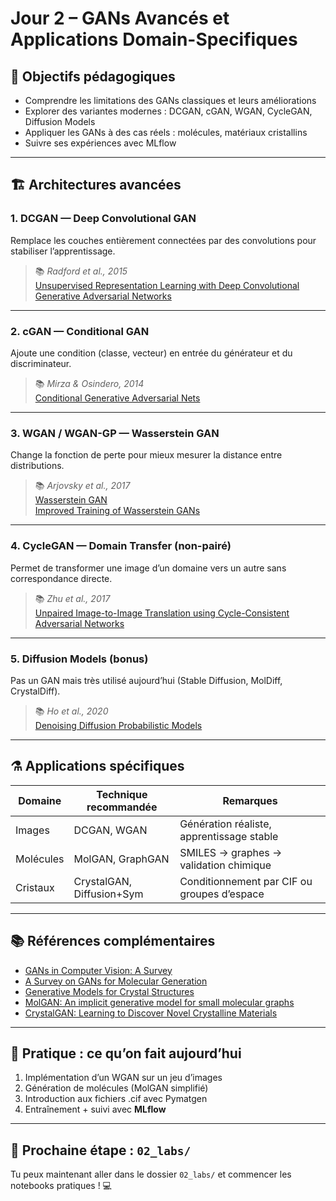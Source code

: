 # Jour 2 – GANs Avancés et Applications Domain-Specifiques

## 🧠 Objectifs pédagogiques

- Comprendre les limitations des GANs classiques et leurs améliorations
- Explorer des variantes modernes : DCGAN, cGAN, WGAN, CycleGAN, Diffusion Models
- Appliquer les GANs à des cas réels : molécules, matériaux cristallins
- Suivre ses expériences avec MLflow

---

## 🏗️ Architectures avancées

### 1. **DCGAN** — Deep Convolutional GAN  
Remplace les couches entièrement connectées par des convolutions pour stabiliser l’apprentissage.

> 📚 *Radford et al., 2015*  
> [Unsupervised Representation Learning with Deep Convolutional Generative Adversarial Networks](https://arxiv.org/abs/1511.06434)

---

### 2. **cGAN** — Conditional GAN  
Ajoute une condition (classe, vecteur) en entrée du générateur et du discriminateur.

> 📚 *Mirza & Osindero, 2014*  
> [Conditional Generative Adversarial Nets](https://arxiv.org/abs/1411.1784)

---

### 3. **WGAN / WGAN-GP** — Wasserstein GAN  
Change la fonction de perte pour mieux mesurer la distance entre distributions.

> 📚 *Arjovsky et al., 2017*  
> [Wasserstein GAN](https://arxiv.org/abs/1701.07875)  
> [Improved Training of Wasserstein GANs](https://arxiv.org/abs/1704.00028)

---

### 4. **CycleGAN** — Domain Transfer (non-pairé)  
Permet de transformer une image d’un domaine vers un autre sans correspondance directe.

> 📚 *Zhu et al., 2017*  
> [Unpaired Image-to-Image Translation using Cycle-Consistent Adversarial Networks](https://arxiv.org/abs/1703.10593)

---

### 5. **Diffusion Models (bonus)**  
Pas un GAN mais très utilisé aujourd’hui (Stable Diffusion, MolDiff, CrystalDiff).

> 📚 *Ho et al., 2020*  
> [Denoising Diffusion Probabilistic Models](https://arxiv.org/abs/2006.11239)

---

## ⚗️ Applications spécifiques

| Domaine     | Technique recommandée       | Remarques                                     |
|-------------|-----------------------------|-----------------------------------------------|
| Images      | DCGAN, WGAN                 | Génération réaliste, apprentissage stable     |
| Molécules   | MolGAN, GraphGAN            | SMILES → graphes → validation chimique        |
| Cristaux    | CrystalGAN, Diffusion+Sym   | Conditionnement par CIF ou groupes d’espace   |

---

## 📚 Références complémentaires

- [GANs in Computer Vision: A Survey](https://arxiv.org/abs/1906.01529)
- [A Survey on GANs for Molecular Generation](https://arxiv.org/abs/2101.08484)
- [Generative Models for Crystal Structures](https://arxiv.org/abs/2304.11186)
- [MolGAN: An implicit generative model for small molecular graphs](https://arxiv.org/abs/1805.11973)
- [CrystalGAN: Learning to Discover Novel Crystalline Materials](https://arxiv.org/abs/1909.05287)

---

## 🧪 Pratique : ce qu’on fait aujourd’hui

1. Implémentation d’un WGAN sur un jeu d’images
2. Génération de molécules (MolGAN simplifié)
3. Introduction aux fichiers .cif avec Pymatgen
4. Entraînement + suivi avec **MLflow**

---

## 🔁 Prochaine étape : `02_labs/`

Tu peux maintenant aller dans le dossier `02_labs/` et commencer les notebooks pratiques ! 💻
